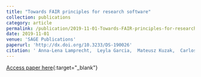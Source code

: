 ```yaml
---
title: "Towards FAIR principles for research software"
collection: publications
category: article
permalink: /publication/2019-11-01-Towards-FAIR-principles-for-research-software
date: 2019-11-01
venue: 'SAGE Publications'
paperurl: 'http://dx.doi.org/10.3233/DS-190026'
citation: ' Anna-Lena Lamprecht,  Leyla Garcia,  Mateusz Kuzak,  Carlos Martinez,  Ricardo Arcila,  Eva Martin,  Victoria Dominguez,  Stephanie Sandt,  Jon Ison,  Paula Martinez,  Peter McQuilton,  Alfonso Valencia,  Jennifer Harrow,  Fotis Psomopoulos,  Josep Gelpi,  Neil Chue,  Carole Goble,  Salvador Capella-Gutierrez, &quot;Towards FAIR principles for research software.&quot; SAGE Publications, 2019.'
---
```

[Access paper here](http://dx.doi.org/10.3233/DS-190026){:target="_blank"}
